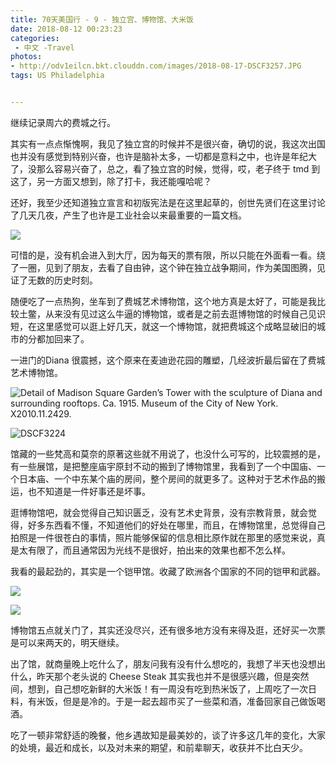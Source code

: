 ```yaml
---
title: 70天美国行 - 9 - 独立宫、博物馆、大米饭
date: 2018-08-12 00:23:23
categories:
 - 中文 -Travel
photos:
- http://odv1eilcn.bkt.clouddn.com/images/2018-08-17-DSCF3257.JPG
tags: US Philadelphia


---
```


继续记录周六的费城之行。

其实有一点点惭愧啊，我见了独立宫的时候并不是很兴奋，确切的说，我这次出国也并没有感觉到特别兴奋，也许是脑补太多，一切都是意料之中，也许是年纪大了，没那么容易兴奋了，总之，看了独立宫的时候，觉得，哎，老子终于 tmd 到这了，另一方面又想到，除了打卡，我还能嘎哈呢？

还好，我至少还知道独立宣言和初版宪法是在这里起草的，创世先贤们在这里讨论了几天几夜，产生了也许是工业社会以来最重要的一篇文档。

![](http://odv1eilcn.bkt.clouddn.com/images/2018-08-17-DSCF3211.JPG)

可惜的是，没有机会进入到大厅，因为每天的票有限，所以只能在外面看一看。绕了一圈，见到了朋友，去看了自由钟，这个钟在独立战争期间，作为美国图腾，见证了无数的历史时刻。

随便吃了一点热狗，坐车到了费城艺术博物馆，这个地方真是太好了，可能是我比较土鳖，从来没有见过这么牛逼的博物馆，或者是之前去逛博物馆的时候自己见识短，在这里感觉可以逛上好几天，就这一个博物馆，就把费城这个成略显破旧的城市的分都加回来了。

一进门的Diana 很震撼，这个原来在麦迪逊花园的雕塑，几经波折最后留在了费城艺术博物馆。

![Detail of Madison Square Garden’s Tower with the sculpture of Diana and surrounding rooftops. Ca. 1915. Museum of the City of New York. X2010.11.2429.](http://odv1eilcn.bkt.clouddn.com/images/2018-08-17-040804.jpg)

![DSCF3224](http://odv1eilcn.bkt.clouddn.com/images/2018-08-17-042946.jpg)

馆藏的一些梵高和莫奈的原著这些就不用说了，也没什么可写的，比较震撼的是，有一些展馆，是把整座庙宇原封不动的搬到了博物馆里，我看到了一个中国庙、一个日本庙、一个中东某个庙的房间，整个房间的就更多了。这种对于艺术作品的搬运，也不知道是一件好事还是坏事。

逛博物馆吧，就会觉得自己知识匮乏，没有艺术史背景，没有宗教背景，就会觉得，好多东西看不懂，不知道他们的好处在哪里，而且，在博物馆里，总觉得自己拍照是一件很苍白的事情，照片能够保留的信息相比原作就在那里的感觉来说，真是太有限了，而且通常因为光线不是很好，拍出来的效果也都不怎么样。

我看的最起劲的，其实是一个铠甲馆。收藏了欧洲各个国家的不同的铠甲和武器。

![](http://odv1eilcn.bkt.clouddn.com/images/2018-08-17-DSCF3265.JPG)

![](http://odv1eilcn.bkt.clouddn.com/images/2018-08-17-DSCF3273.JPG)

博物馆五点就关门了，其实还没尽兴，还有很多地方没有来得及逛，还好买一次票是可以来两天的，明天继续。

出了馆，就商量晚上吃什么了，朋友问我有没有什么想吃的，我想了半天也没想出什么，昨天那个老头说的 Cheese Steak 其实我也并不是很感兴趣，但是突然间，想到，自己想吃新鲜的大米饭！有一周没有吃到热米饭了，上周吃了一次日料，有米饭，但是是冷的。于是一起去超市买了一些菜和酒，准备回家自己做饭喝酒。

吃了一顿非常舒适的晚餐，他乡遇故知是最美妙的，谈了许多这几年的变化，大家的处境，最近和成长，以及对未来的期望，和前辈聊天，收获并不比白天少。